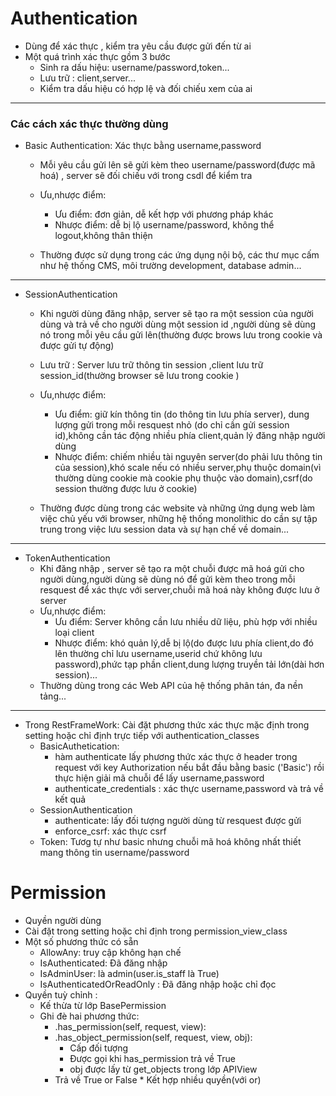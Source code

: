 
# Authentication
   * Dùng để xác thực , kiểm tra yêu cầu được gửi đến từ ai
   * Một quá trình xác thực gồm 3 bước
      * Sinh ra dấu hiệu: username/password,token...
      * Lưu trữ : client,server...
      * Kiểm tra dấu hiệu có hợp lệ và đối chiếu xem của ai
***
### Các cách xác thực thường dùng
   * Basic Authentication: Xác thực bằng username,password
      * Mỗi yêu cầu gửi lên sẽ gửi kèm theo username/password(được mã hoá) , server sẽ  đối chiếu với trong csdl để kiểm tra
      * Ưu,nhược điểm:
          *  Ưu điểm: đơn giản, dễ kết hợp với phương pháp khác
          *  Nhược điểm: dễ bị lộ username/password, không thể logout,không thân thiện

      * Thường được sử dụng trong các ứng dụng nội bộ, các thư mục cấm như hệ thống CMS, môi trường development, database admin...
***

   * SessionAuthentication
      * Khi người dùng đăng nhập, server sẽ tạo ra một session của người dùng và trả về cho người dùng một session id ,người dùng sẽ dùng nó trong mỗi yêu cầu gửi lên(thường được brows lưu trong cookie và được gửi  tự động)
      * Lưu trữ : Server lưu trữ thông tin session ,client lưu trữ session_id(thường browser sẽ lưu trong cookie )
      * Ưu,nhược điểm:
          * Ưu điểm: giữ kín thông tin (do thông tin lưu phía server), dung lượng gửi trong mỗi resquest nhỏ (do chỉ cần gửi session id),không cần tác động nhiều phía client,quản lý đăng nhập người dùng
          * Nhược điểm: chiếm nhiều tài nguyên server(do phải lưu thông tin của session),khó scale nếu có nhiều server,phụ thuộc domain(vì thường dùng cookie mà cookie phụ thuộc vào domain),csrf(do session thường được lưu ở cookie)

      * Thường được dùng trong các website và những ứng dụng web làm việc chủ yếu với browser, những hệ thống monolithic do cần sự tập trung trong việc lưu session data và sự hạn chế về domain...
*** 
   * TokenAuthentication 
       * Khi đăng nhập , server sẽ tạo ra một chuỗi được mã hoá gửi cho người dùng,người dùng sẽ dùng nó để gửi kèm theo trong mỗi resquest để xác thực với server,chuỗi mã hoá này không được lưu ở server
       * Ưu,nhược điểm:
          * Ưu điểm: Server không cần lưu nhiều dữ liệu, phù hợp với nhiều loại client
          * Nhược điểm: khó quản lý,dễ bị lộ(do được lưu phía client,do đó lên thường chỉ lưu username,userid chứ không lưu password),phức tạp phần client,dung lượng truyền tải lớn(dài hơn session)...
       * Thường dùng trong các Web API của hệ thống phân tán, đa nền tảng...
***
   * Trong RestFrameWork: Cài đặt phương thức xác thực mặc định trong setting hoặc chỉ định trực tiếp với authentication_classes
        * BasicAuthetication:
            * hàm authenticate lấy phương thức xác thực ở header trong request với key Authorization nếu bắt đầu bằng basic ('Basic') rồi thực hiện giải mã chuỗi để lấy username,password
            * authenticate_credentials : xác thực username,password và trả về kết quả
        * SessionAuthentication
            * authenticate: lấy đối tượng người dùng từ resquest được gửi
            * enforce_csrf: xác thực csrf
        * Token: Tươg tự như basic nhưng chuỗi mã hoá không nhất thiết mang thông tin username/password
   
 # Permission
   *  Quyền người dùng 
   *  Cài đặt trong setting hoặc chỉ định trong permission_view_class
   *  Một số phương thức có sẵn 
        * AllowAny: truy cập không hạn chế
        * IsAuthenticated: Đã đăng nhập
        * IsAdminUser: là admin(user.is_staff là True)
        * IsAuthenticatedOrReadOnly : Đã đăng nhập hoặc chỉ đọc
   * Quyền tuỳ chỉnh :
        * Kế thừa từ lớp BasePermission
        * Ghi đè hai phương thức:
            * .has_permission(self, request, view):
            * .has_object_permission(self, request, view, obj): 
                * Cấp đối tượng
                * Được gọi khi has_permission trả về True
                * obj được lấy từ get_objects trong lớp APIView
            * Trả về True or False
    * Kết hợp nhiều quyền(với or)
